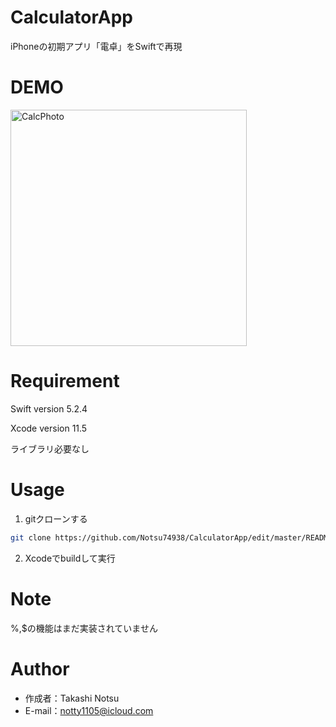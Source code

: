 # CalculatorApp

iPhoneの初期アプリ「電卓」をSwiftで再現

# DEMO

<img width="378" alt="CalcPhoto" src="https://user-images.githubusercontent.com/68892277/88639615-ebd00700-d0f7-11ea-8790-3e6613375d8a.png">

# Requirement

Swift version 5.2.4 

Xcode version 11.5

ライブラリ必要なし

# Usage

1. gitクローンする
```bash
git clone https://github.com/Notsu74938/CalculatorApp/edit/master/README.md
```
2. Xcodeでbuildして実行

# Note

%,$の機能はまだ実装されていません

# Author

* 作成者：Takashi Notsu
* E-mail：notty1105@icloud.com

